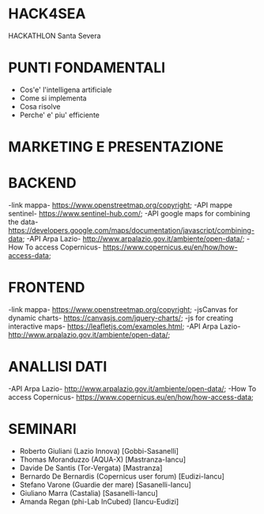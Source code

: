 # HACK4SEA
HACKATHLON Santa Severa 


# PUNTI FONDAMENTALI

- Cos'e' l'intelligena artificiale 
- Come si implementa 
- Cosa risolve 
- Perche' e' piu' efficiente 


# MARKETING E PRESENTAZIONE





# BACKEND
-link mappa- https://www.openstreetmap.org/copyright;
-API mappe sentinel- https://www.sentinel-hub.com/;
-API google maps for combining the data- https://developers.google.com/maps/documentation/javascript/combining-data;
-API Arpa Lazio- http://www.arpalazio.gov.it/ambiente/open-data/;
-How To access Copernicus- https://www.copernicus.eu/en/how/how-access-data;

# FRONTEND 
-link mappa- https://www.openstreetmap.org/copyright;
-jsCanvas for dynamic charts- https://canvasjs.com/jquery-charts/;
-js for creating interactive maps- https://leafletjs.com/examples.html;
-API Arpa Lazio- http://www.arpalazio.gov.it/ambiente/open-data/;

# ANALLISI DATI
-API Arpa Lazio- http://www.arpalazio.gov.it/ambiente/open-data/;
-How To access Copernicus- https://www.copernicus.eu/en/how/how-access-data;



# SEMINARI

- Roberto Giuliani (Lazio Innova) [Gobbi-Sasanelli]
- Thomas Moranduzzo (AQUA-X) [Mastranza-Iancu]
- Davide De Santis (Tor-Vergata) [Mastranza]
- Bernardo De Bernardis (Copernicus user forum) [Eudizi-Iancu]
- Stefano Varone (Guardie der mare) [Sasanelli-Iancu] 
- Giuliano Marra (Castalia) [Sasanelli-Iancu]
- Amanda Regan (phi-Lab InCubed) [Iancu-Eudizi]
